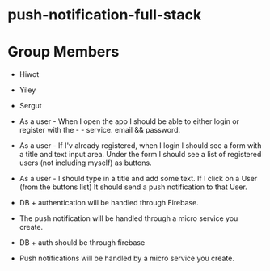 # push-notification-full-stack

# Group Members

- Hiwot
- Yiley
- Sergut

- As a user - When I open the app I should be able to either login or register with the - - service. email && password.

- As a user - If I'v already registered, when I login I should see a form with a title and text input area. Under the form I should see a list of registered users (not including myself) as buttons.

- As a user - I should type in a title and add some text. If I click on a User (from the buttons list) It should send a push notification to that User.

- DB + authentication will be handled through Firebase.
- The push notification will be handled through a micro service you create.
- DB + auth should be through firebase
- Push notifications will be handled by a micro service you create.
